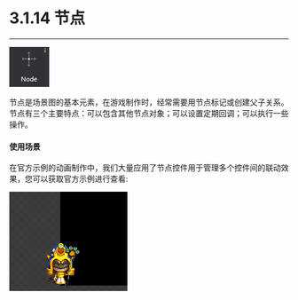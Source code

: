 # 3.1.14 节点
---
![](./res/image104.png)

节点是场景图的基本元素，在游戏制作时，经常需要用节点标记或创建父子关系。节点有三个主要特点：可以包含其他节点对象；可以设置定期回调；可以执行一些操作。

#### 使用场景

在官方示例的动画制作中，我们大量应用了节点控件用于管理多个控件间的联动效果，您可以获取官方示例进行查看:

![](./res/image105.png)